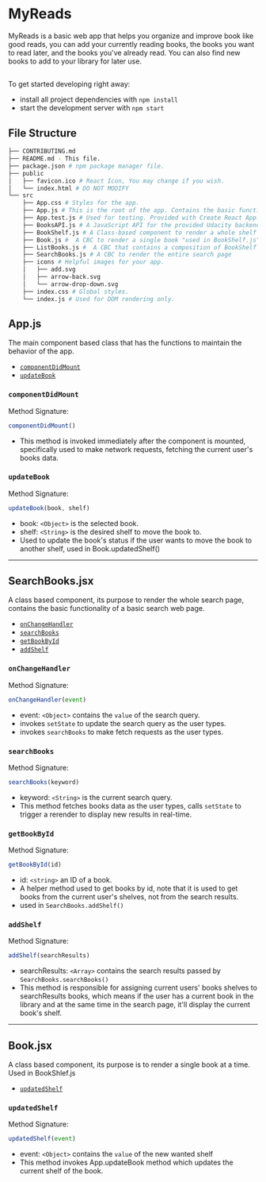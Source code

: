 # MyReads
MyReads is a basic web app that helps you organize and improve book like good reads, you can add your currently reading books, the books you want to read later, and the books you've already read. You can also find new books to add to your library for later use.  

## 

To get started developing right away:

* install all project dependencies with `npm install`
* start the development server with `npm start`

## File Structure
```bash
├── CONTRIBUTING.md
├── README.md - This file.
├── package.json # npm package manager file. 
├── public
│   ├── favicon.ico # React Icon, You may change if you wish.
│   └── index.html # DO NOT MODIFY
└── src
    ├── App.css # Styles for the app.
    ├── App.js # This is the root of the app. Contains the basic functionallity of the app.
    ├── App.test.js # Used for testing. Provided with Create React App.
    ├── BooksAPI.js # A JavaScript API for the provided Udacity backend. 
    ├── BookShelf.js # A Class-based component to render a whole shelf section
    ├── Book.js #  A CBC to render a single book "used in BookShelf.js"
    ├── ListBooks.js #  A CBC that contains a composition of BookShelf components that has Books in it, used on homepage
    ├── SearchBooks.js # A CBC to render the entire search page
    ├── icons # Helpful images for your app.
    │   ├── add.svg
    │   ├── arrow-back.svg
    │   └── arrow-drop-down.svg
    ├── index.css # Global styles. 
    └── index.js # Used for DOM rendering only.
```

## App.js

The main component based class that has the functions to maintain the behavior of the app.

* [`componentDidMount`](#componentDidMount)
* [`updateBook`](#updateBook)

### `componentDidMount`

Method Signature:

```js
componentDidMount()
```

* This method is invoked immediately after the component is mounted, specifically used to make network requests, fetching the current user's books data. 

### `updateBook`

Method Signature:

```js
updateBook(book, shelf)
```

* book: `<Object>` is the selected book.
* shelf: `<String>` is the desired shelf to move the book to.
* Used to update the book's status if the user wants to move the book to another shelf, used in Book.updatedShelf()

--------------------------------------------------------------------------------------------------------

## SearchBooks.jsx

A class based component, its purpose to render the whole search page, contains the basic functionality of a basic search web page.

* [`onChangeHandler`](#onChangeHandler)
* [`searchBooks`](#searchBooks)
* [`getBookById`](#getBookById)
* [`addShelf`](#addShelf)


### `onChangeHandler`

Method Signature:

```js
onChangeHandler(event)
```

* event: `<Object>` contains the `value` of the search query.
* invokes `setState` to update the search query as the user types.
* invokes `searchBooks` to make fetch requests as the user types.

### `searchBooks`

Method Signature:

```js
searchBooks(keyword)
```

* keyword: `<String>` is the current search query.
* This method fetches books data as the user types, calls `setState` to trigger a rerender to display new results in real-time.

### `getBookById`

Method Signature:

```js
getBookById(id)
```

* id: `<string>` an ID of a book.
* A helper method used to get books by id, note that it is used to get books from the current user's shelves, not from the search results.
* used in `SearchBooks.addShelf()`

### `addShelf`

Method Signature:

```js
addShelf(searchResults)
```

* searchResults: `<Array>` contains the search results passed by `SearchBooks.searchBooks()`
* This method is responsible for assigning current users' books shelves to searchResults books, which means if the user has a current book in the library and at the same time in the search page, it'll display the current book's shelf.


----------------------------------------------------------------------------------------------
## Book.jsx

A class based component, its purpose is to render a single book at a time. Used in BookShlef.js

* [`updatedShelf`](#updatedShelf)

### `updatedShelf`

Method Signature:

```js
updatedShelf(event)
```

* event: `<Object>` contains the `value` of the new wanted shelf
* This method invokes App.updateBook method which updates the current shelf of the book. 

